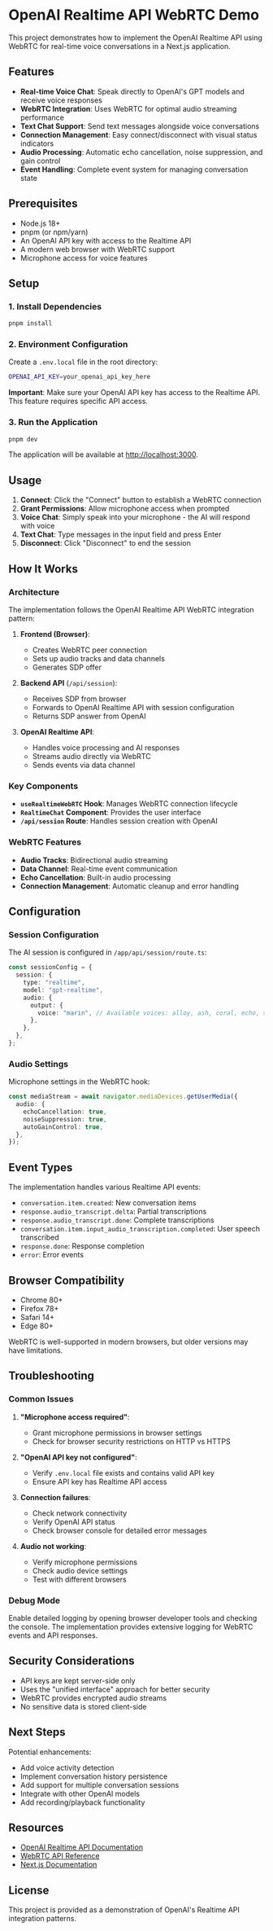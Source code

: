 # OpenAI Realtime API WebRTC Demo

This project demonstrates how to implement the OpenAI Realtime API using WebRTC for real-time voice conversations in a Next.js application.

## Features

- **Real-time Voice Chat**: Speak directly to OpenAI's GPT models and receive voice responses
- **WebRTC Integration**: Uses WebRTC for optimal audio streaming performance
- **Text Chat Support**: Send text messages alongside voice conversations
- **Connection Management**: Easy connect/disconnect with visual status indicators
- **Audio Processing**: Automatic echo cancellation, noise suppression, and gain control
- **Event Handling**: Complete event system for managing conversation state

## Prerequisites

- Node.js 18+ 
- pnpm (or npm/yarn)
- An OpenAI API key with access to the Realtime API
- A modern web browser with WebRTC support
- Microphone access for voice features

## Setup

### 1. Install Dependencies

```bash
pnpm install
```

### 2. Environment Configuration

Create a `.env.local` file in the root directory:

```bash
OPENAI_API_KEY=your_openai_api_key_here
```

**Important**: Make sure your OpenAI API key has access to the Realtime API. This feature requires specific API access.

### 3. Run the Application

```bash
pnpm dev
```

The application will be available at [http://localhost:3000](http://localhost:3000).

## Usage

1. **Connect**: Click the "Connect" button to establish a WebRTC connection
2. **Grant Permissions**: Allow microphone access when prompted
3. **Voice Chat**: Simply speak into your microphone - the AI will respond with voice
4. **Text Chat**: Type messages in the input field and press Enter
5. **Disconnect**: Click "Disconnect" to end the session

## How It Works

### Architecture

The implementation follows the OpenAI Realtime API WebRTC integration pattern:

1. **Frontend (Browser)**:
   - Creates WebRTC peer connection
   - Sets up audio tracks and data channels
   - Generates SDP offer

2. **Backend API** (`/api/session`):
   - Receives SDP from browser
   - Forwards to OpenAI Realtime API with session configuration
   - Returns SDP answer from OpenAI

3. **OpenAI Realtime API**:
   - Handles voice processing and AI responses
   - Streams audio directly via WebRTC
   - Sends events via data channel

### Key Components

- **`useRealtimeWebRTC` Hook**: Manages WebRTC connection lifecycle
- **`RealtimeChat` Component**: Provides the user interface
- **`/api/session` Route**: Handles session creation with OpenAI

### WebRTC Features

- **Audio Tracks**: Bidirectional audio streaming
- **Data Channel**: Real-time event communication
- **Echo Cancellation**: Built-in audio processing
- **Connection Management**: Automatic cleanup and error handling

## Configuration

### Session Configuration

The AI session is configured in `/app/api/session/route.ts`:

```typescript
const sessionConfig = {
  session: {
    type: "realtime",
    model: "gpt-realtime",
    audio: {
      output: {
        voice: "marin", // Available voices: alloy, ash, coral, echo, sage, shimmer
      },
    },
  },
};
```

### Audio Settings

Microphone settings in the WebRTC hook:

```typescript
const mediaStream = await navigator.mediaDevices.getUserMedia({
  audio: {
    echoCancellation: true,
    noiseSuppression: true,
    autoGainControl: true,
  },
});
```

## Event Types

The implementation handles various Realtime API events:

- `conversation.item.created`: New conversation items
- `response.audio_transcript.delta`: Partial transcriptions
- `response.audio_transcript.done`: Complete transcriptions
- `conversation.item.input_audio_transcription.completed`: User speech transcribed
- `response.done`: Response completion
- `error`: Error events

## Browser Compatibility

- Chrome 80+
- Firefox 78+
- Safari 14+
- Edge 80+

WebRTC is well-supported in modern browsers, but older versions may have limitations.

## Troubleshooting

### Common Issues

1. **"Microphone access required"**: 
   - Grant microphone permissions in browser settings
   - Check for browser security restrictions on HTTP vs HTTPS

2. **"OpenAI API key not configured"**:
   - Verify `.env.local` file exists and contains valid API key
   - Ensure API key has Realtime API access

3. **Connection failures**:
   - Check network connectivity
   - Verify OpenAI API status
   - Check browser console for detailed error messages

4. **Audio not working**:
   - Verify microphone permissions
   - Check audio device settings
   - Test with different browsers

### Debug Mode

Enable detailed logging by opening browser developer tools and checking the console. The implementation provides extensive logging for WebRTC events and API responses.

## Security Considerations

- API keys are kept server-side only
- Uses the "unified interface" approach for better security
- WebRTC provides encrypted audio streams
- No sensitive data is stored client-side

## Next Steps

Potential enhancements:

- Add voice activity detection
- Implement conversation history persistence
- Add support for multiple conversation sessions
- Integrate with other OpenAI models
- Add recording/playback functionality

## Resources

- [OpenAI Realtime API Documentation](https://platform.openai.com/docs/guides/realtime)
- [WebRTC API Reference](https://developer.mozilla.org/en-US/docs/Web/API/WebRTC_API)
- [Next.js Documentation](https://nextjs.org/docs)

## License

This project is provided as a demonstration of OpenAI's Realtime API integration patterns.
